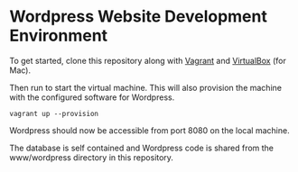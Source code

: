 # Wordpress Website Development Environment

To get started, clone this repository along with [Vagrant](https://www.vagrantup.com/) and 
[VirtualBox](https://www.virtualbox.org/) (for Mac).

Then run to start the virtual machine. This will also provision the machine with the 
configured software for Wordpress.

```
vagrant up --provision
```

Wordpress should now be accessible from port 8080 on the local machine.

The database is self contained and Wordpress code is shared from the www/wordpress directory 
in this repository.